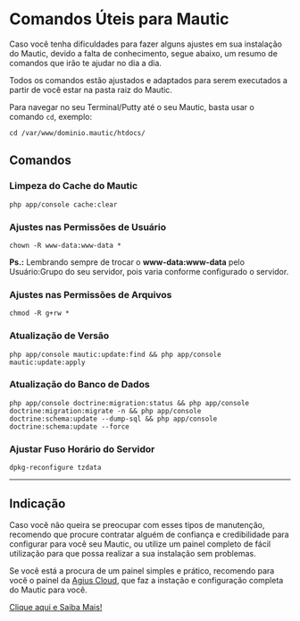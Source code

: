 # Comandos Úteis para Mautic

Caso você tenha dificuldades para fazer alguns ajustes em sua instalação do Mautic, devido a falta de conhecimento, segue abaixo, um resumo de comandos que irão te ajudar no dia a dia.

Todos os comandos estão ajustados e adaptados para serem executados a partir de você estar na pasta raiz do Mautic.

Para navegar no seu Terminal/Putty até o seu Mautic, basta usar o comando ```cd```, exemplo:

```
cd /var/www/dominio.mautic/htdocs/
```

## Comandos

### Limpeza do Cache do Mautic

```
php app/console cache:clear
```

### Ajustes nas Permissões de Usuário

```
chown -R www-data:www-data *
```

__Ps.:__ Lembrando sempre de trocar o **www-data:www-data** pelo Usuário:Grupo do seu servidor, pois varia conforme configurado o servidor.

### Ajustes nas Permissões de Arquivos

```
chmod -R g+rw *
```

### Atualização de Versão

```
php app/console mautic:update:find && php app/console mautic:update:apply
```

### Atualização do Banco de Dados

```
php app/console doctrine:migration:status && php app/console doctrine:migration:migrate -n && php app/console doctrine:schema:update --dump-sql && php app/console doctrine:schema:update --force
```


### Ajustar Fuso Horário do Servidor

```
dpkg-reconfigure tzdata
```

---

## Indicação

Caso você não queira se preocupar com esses tipos de manutenção, recomendo que procure contratar alguém de confiança e credibilidade para configurar para você seu Mautic, ou utilize um painel completo de fácil utilização para que possa realizar a sua instalação sem problemas.

Se você está a procura de um painel simples e prático, recomendo para você o painel da [Agius Cloud](https://app.agiuscloud.com/ac/20/), que faz a instação e configuração completa do Mautic para você.

[Clique aqui e Saiba Mais!](https://app.agiuscloud.com/ac/20/)
